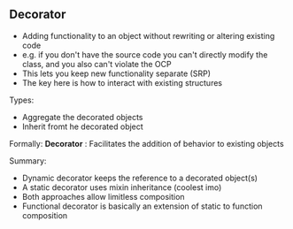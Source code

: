 ## Decorator
- Adding functionality to an object without rewriting or altering existing code
- e.g. if you don't have the source code you can't directly modify the class, and you also can't violate the OCP
- This lets you keep new functionality separate (SRP)
- The key here is how to interact with existing structures

Types:
- Aggregate the decorated objects
- Inherit fromt he decorated object

Formally:
__Decorator__ : Facilitates the addition of behavior to existing objects

Summary:
- Dynamic decorator keeps the reference to a decorated object(s)
- A static decorator uses mixin inheritance (coolest imo)
- Both approaches allow limitless composition
- Functional decorator is basically an extension of static to function composition

